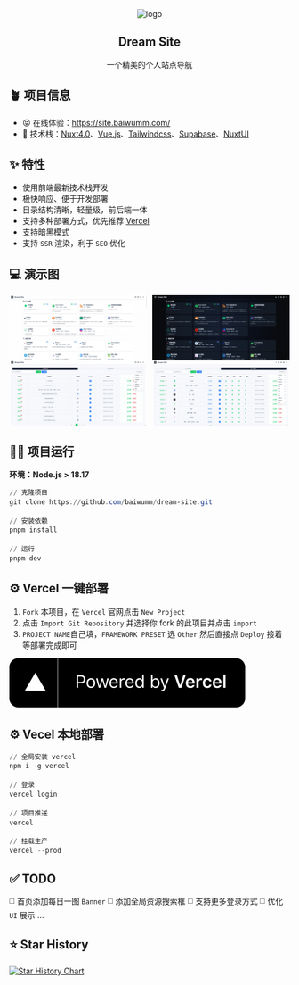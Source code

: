 <div align="center">
<img alt="logo" src="./src/public/logo.svg" width="80"/>
<h2>Dream Site</h2>
<p>一个精美的个人站点导航</p>
</div>

## 🪴 项目信息
* 😝 在线体验：https://site.baiwumm.com/
* 🎯 技术栈：[Nuxt4.0](https://nuxt.com/)、[Vue.js](https://cn.vuejs.org/)、[Tailwindcss](https://www.tailwindcss.cn/)、[Supabase](https://supabase.com/)、[NuxtUI](https://ui.nuxt.com/)

## ✨ 特性
* 使用前端最新技术栈开发
* 极快响应、便于开发部署
* 目录结构清晰，轻量级，前后端一体
* 支持多种部署方式，优先推荐 [Vercel](https://vercel.com/)
* 支持暗黑模式
* 支持 `SSR` 渲染，利于 `SEO` 优化 

## 💻 演示图

<div style="display:flex;justify-content:space-between;">
<img alt="亮色模式" src="./app/assets/images/light.png" style="width:49%;"/>
<img alt="暗色模式" src="./app/assets/images/dark.png" style="width:49%;"/>
</div>

<div style="display:flex;justify-content:space-between;">
<img alt="分类列表" src="./app/assets/images/caretorys.png" style="width:49%;"/>
<img alt="站点列表" src="./app/assets/images/websites.png" style="width:49%;"/>
</div>

## 🧑‍💻 项目运行
**环境：Node.js > 18.17**

```powershell
// 克隆项目
git clone https://github.com/baiwumm/dream-site.git

// 安装依赖
pnpm install

// 运行
pnpm dev
```

## ⚙️ Vercel 一键部署
1. `Fork` 本项目，在 `Vercel` 官网点击 `New Project`
2. 点击 `Import Git Repository` 并选择你 fork 的此项目并点击 `import`
3. `PROJECT NAME`自己填，`FRAMEWORK PRESET` 选 `Other` 然后直接点 `Deploy` 接着等部署完成即可

<a href="https://vercel.com/dashboard" target="_blank">
<img alt="vercel 部署" src="./app/assets/images/vercel.svg" />
</a>

## ⚙️ Vecel 本地部署
```powershell
// 全局安装 vercel
npm i -g vercel

// 登录
vercel login

// 项目推送
vercel

// 挂载生产
vercel --prod
```

## ✅ TODO
◻️ 首页添加每日一图 `Banner`
◻️ 添加全局资源搜索框
◻️ 支持更多登录方式
◻️ 优化 `UI` 展示
...

## ⭐ Star History

[![Star History Chart](https://api.star-history.com/svg?repos=baiwumm/dream-site&type=Date)](https://star-history.com/#baiwumm/dream-site&Date)